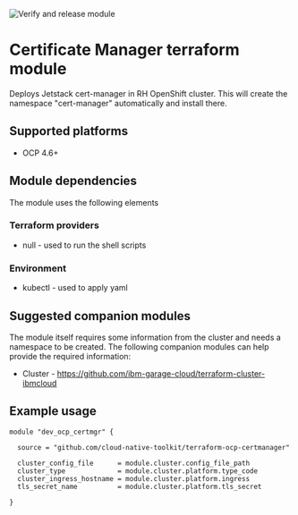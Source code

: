 ![Verify and release module](https://github.com/cloud-native-toolkit/terraform-ocp-certmanager/workflows/Verify%20and%20release%20module/badge.svg)


#  Certificate Manager terraform module

Deploys Jetstack cert-manager in RH OpenShift cluster.  This will create the namespace "cert-manager" automatically and install there.

## Supported platforms

- OCP 4.6+

## Module dependencies

The module uses the following elements

### Terraform providers

- null - used to run the shell scripts

### Environment

- kubectl - used to apply yaml 

## Suggested companion modules

The module itself requires some information from the cluster and needs a
namespace to be created. The following companion
modules can help provide the required information:

- Cluster - https://github.com/ibm-garage-cloud/terraform-cluster-ibmcloud

## Example usage

```hcl-terraform
module "dev_ocp_certmgr" {

  source = "github.com/cloud-native-toolkit/terraform-ocp-certmanager"

  cluster_config_file      = module.cluster.config_file_path
  cluster_type             = module.cluster.platform.type_code
  cluster_ingress_hostname = module.cluster.platform.ingress
  tls_secret_name          = module.cluster.platform.tls_secret
  
}
```


